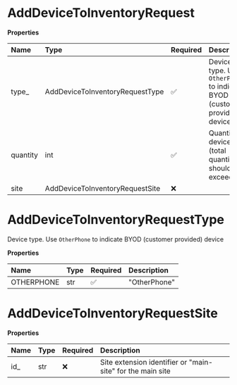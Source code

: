 # AddDeviceToInventoryRequest

**Properties**

| Name     | Type                            | Required | Description                                                               |
| :------- | :------------------------------ | :------- | :------------------------------------------------------------------------ |
| type\_   | AddDeviceToInventoryRequestType | ✅       | Device type. Use `OtherPhone` to indicate BYOD (customer provided) device |
| quantity | int                             | ✅       | Quantity of devices (total quantity should not exceed 50)                 |
| site     | AddDeviceToInventoryRequestSite | ❌       |                                                                           |

# AddDeviceToInventoryRequestType

Device type. Use `OtherPhone` to indicate BYOD (customer provided) device

**Properties**

| Name       | Type | Required | Description  |
| :--------- | :--- | :------- | :----------- |
| OTHERPHONE | str  | ✅       | "OtherPhone" |

# AddDeviceToInventoryRequestSite

**Properties**

| Name | Type | Required | Description                                                |
| :--- | :--- | :------- | :--------------------------------------------------------- |
| id\_ | str  | ❌       | Site extension identifier or "main-site" for the main site |

<!-- This file was generated by liblab | https://liblab.com/ -->
